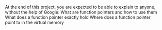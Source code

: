 At the end of this project, you are expected to be able to explain to anyone, without the help of Google:
What are function pointers and how to use them
What does a function pointer exactly hold
Where does a function pointer point to in the virtual memory

